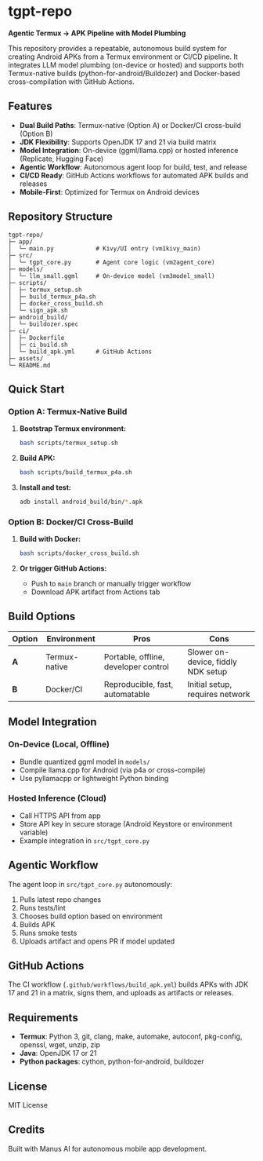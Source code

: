 # tgpt-repo

**Agentic Termux → APK Pipeline with Model Plumbing**

This repository provides a repeatable, autonomous build system for creating Android APKs from a Termux environment or CI/CD pipeline. It integrates LLM model plumbing (on-device or hosted) and supports both Termux-native builds (python-for-android/Buildozer) and Docker-based cross-compilation with GitHub Actions.

## Features

- **Dual Build Paths**: Termux-native (Option A) or Docker/CI cross-build (Option B)
- **JDK Flexibility**: Supports OpenJDK 17 and 21 via build matrix
- **Model Integration**: On-device (ggml/llama.cpp) or hosted inference (Replicate, Hugging Face)
- **Agentic Workflow**: Autonomous agent loop for build, test, and release
- **CI/CD Ready**: GitHub Actions workflows for automated APK builds and releases
- **Mobile-First**: Optimized for Termux on Android devices

## Repository Structure

```
tgpt-repo/
├─ app/
│  └─ main.py            # Kivy/UI entry (vm1kivy_main)
├─ src/
│  └─ tgpt_core.py       # Agent core logic (vm2agent_core)
├─ models/
│  └─ llm_small.ggml     # On-device model (vm3model_small)
├─ scripts/
│  ├─ termux_setup.sh
│  ├─ build_termux_p4a.sh
│  ├─ docker_cross_build.sh
│  └─ sign_apk.sh
├─ android_build/
│  └─ buildozer.spec
├─ ci/
│  ├─ Dockerfile
│  ├─ ci_build.sh
│  └─ build_apk.yml      # GitHub Actions
├─ assets/
└─ README.md
```

## Quick Start

### Option A: Termux-Native Build

1. **Bootstrap Termux environment:**
   ```bash
   bash scripts/termux_setup.sh
   ```

2. **Build APK:**
   ```bash
   bash scripts/build_termux_p4a.sh
   ```

3. **Install and test:**
   ```bash
   adb install android_build/bin/*.apk
   ```

### Option B: Docker/CI Cross-Build

1. **Build with Docker:**
   ```bash
   bash scripts/docker_cross_build.sh
   ```

2. **Or trigger GitHub Actions:**
   - Push to `main` branch or manually trigger workflow
   - Download APK artifact from Actions tab

## Build Options

| Option | Environment | Pros | Cons |
|--------|-------------|------|------|
| **A** | Termux-native | Portable, offline, developer control | Slower on-device, fiddly NDK setup |
| **B** | Docker/CI | Reproducible, fast, automatable | Initial setup, requires network |

## Model Integration

### On-Device (Local, Offline)
- Bundle quantized ggml model in `models/`
- Compile llama.cpp for Android (via p4a or cross-compile)
- Use pyllamacpp or lightweight Python binding

### Hosted Inference (Cloud)
- Call HTTPS API from app
- Store API key in secure storage (Android Keystore or environment variable)
- Example integration in `src/tgpt_core.py`

## Agentic Workflow

The agent loop in `src/tgpt_core.py` autonomously:
1. Pulls latest repo changes
2. Runs tests/lint
3. Chooses build option based on environment
4. Builds APK
5. Runs smoke tests
6. Uploads artifact and opens PR if model updated

## GitHub Actions

The CI workflow (`.github/workflows/build_apk.yml`) builds APKs with JDK 17 and 21 in a matrix, signs them, and uploads as artifacts or releases.

## Requirements

- **Termux**: Python 3, git, clang, make, automake, autoconf, pkg-config, openssl, wget, unzip, zip
- **Java**: OpenJDK 17 or 21
- **Python packages**: cython, python-for-android, buildozer

## License

MIT License

## Credits

Built with Manus AI for autonomous mobile app development.
